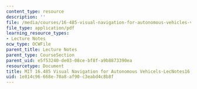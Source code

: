 ```yaml
---
content_type: resource
description: ''
file: /media/courses/16-485-visual-navigation-for-autonomous-vehicles-vnav-fall-2020/1e814c96668e70a8af90c3eabd4c8b8f_MIT16_485F20_lec16.pdf
file_type: application/pdf
learning_resource_types:
- Lecture Notes
ocw_type: OCWFile
parent_title: Lecture Notes
parent_type: CourseSection
parent_uid: e5f53240-de03-08ce-bf8f-a9b8873390ea
resourcetype: Document
title: MIT 16.485 Visual Navigation for Autonomous Vehicels-LecNotes16
uid: 1e814c96-668e-70a8-af90-c3eabd4c8b8f
---
```

